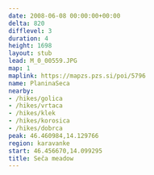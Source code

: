 ```yaml
---
date: 2008-06-08 00:00:00+00:00
delta: 820
difflevel: 3
duration: 4
height: 1698
layout: stub
lead: M_0_00559.JPG
map: 1
maplink: https://mapzs.pzs.si/poi/5796
name: PlaninaSeca
nearby:
- /hikes/golica
- /hikes/vrtaca
- /hikes/klek
- /hikes/korosica
- /hikes/dobrca
peak: 46.460984,14.129766
region: karavanke
start: 46.456670,14.099295
title: Seča meadow
---
```

